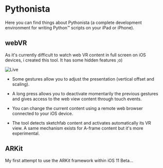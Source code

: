 # Pythonista
Here you can find things about Pythonista (a complete development environment for writing Python™ scripts on your iPad or iPhone).

## webVR
As it's currently difficult to watch web VR content in full screen on iOS devices, i created this tool.
It has some hidden features ;o)

![Live](https://cloud.githubusercontent.com/assets/10347315/26284635/88eb498a-3e40-11e7-8798-8961e92da0cd.gif)

* Some gestures allow you to adjust the presentation (vertical offset and scaling).

* A long press allows you to deactivate momentarily the previous gestures and gives access to the web view content through touch events.

* You can change the current content using a remote web browser connected to your iOS device.

* The tool detects sketchfab content and activates automatically its VR view. A same mechanism exists for A-frame content but it's more experimental.

## ARKit

My first attempt to use the ARKit framework within iOS 11 Beta...
